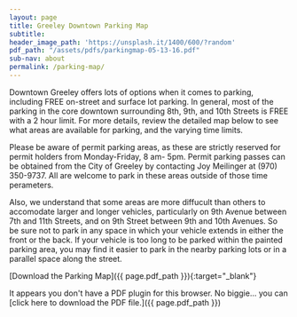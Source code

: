 ```yaml
---
layout: page
title: Greeley Downtown Parking Map
subtitle: 
header_image_path: 'https://unsplash.it/1400/600/?random'
pdf_path: "/assets/pdfs/parkingmap-05-13-16.pdf"
sub-nav: about
permalink: /parking-map/
---
```


Downtown Greeley offers lots of options when it comes to parking, including FREE on-street and surface lot parking.  In general, most of the parking in the core downtown surrounding 8th, 9th, and 10th Streets is FREE with a 2 hour limit.  For more details, review the detailed map below to see what areas are available for parking, and the varying time limits.

Please be aware of permit parking areas, as these are strictly reserved for permit holders from Monday-Friday, 8 am- 5pm.  Permit parking passes can be obtained from the City of Greeley by contacting Joy Meilinger at (970) 350-9737. All are welcome to park in these areas outside of those time perameters.

Also, we understand that some areas are more diffucult than others to accomodate larger and longer vehicles, particularly on 9th Avenue between 7th and 11th Streets, and on 9th Street between 9th and 10th Avenues. So be sure not to park in any space in which your vehicle extends in either the front or the back.  If your vehicle is too long to be parked within the painted parking area, you may find it easier to park in the nearby parking lots or in a parallel space along the street.

[Download the Parking Map]({{ page.pdf_path }}){:target="_blank"}

<object data="{{ page.pdf_path }}#page=1&zoom=90" type="application/pdf" width="100%" height="1100px" internalinstanceid="9">It appears you don't have a PDF plugin for this browser. No biggie... you can [click here to download the PDF file.]({{ page.pdf_path }})</object>